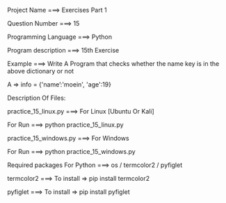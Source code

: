 Project Name ===> Exercises Part 1

Question Number ===> 15

Programming Language ===> Python

Program description ===> 15th Exercise

Example ===> Write A Program that checks whether the name key is in the above dictionary or not

A => info = {'name’:'moein', 'age':19}

Description Of Files:

practice_15_linux.py ===> For Linux [Ubuntu Or Kali]

For Run ===> python practice_15_linux.py

practice_15_windows.py ===> For Windows

For Run ===> python practice_15_windows.py

Required packages For Python ===> os / termcolor2 / pyfiglet

termcolor2 ===> To install => pip install termcolor2

pyfiglet ===> To install => pip install pyfiglet
